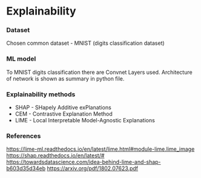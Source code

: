 # Explainability

### Dataset
Chosen common dataset - MNIST (digits classification dataset)

### ML model
To MNIST digits classification there are Convnet Layers used. 
Architecture of network is shown as summary in python file.

### Explainability methods
  * SHAP - SHapely Additive exPlanations
  * CEM - Contrastive Explanation Method
  * LIME - Local Interpretable Model-Agnostic Explanations

### References
https://lime-ml.readthedocs.io/en/latest/lime.html#module-lime.lime_image
https://shap.readthedocs.io/en/latest/#
https://towardsdatascience.com/idea-behind-lime-and-shap-b603d35d34eb
https://arxiv.org/pdf/1802.07623.pdf
